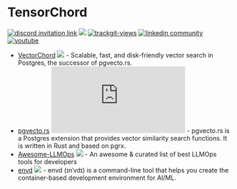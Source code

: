 # TensorChord

<a href="https://discord.gg/KqswhpVgdU"><img alt="discord invitation link" src="https://dcbadge.vercel.app/api/server/KqswhpVgdU?style=flat"></a>
[![](https://shields.io/github/stars/tensorchord?style=social)](https://github.com/tensorchord/)
<a href="https://twitter.com/TensorChord"><img src="https://img.shields.io/twitter/follow/TensorChord?style=social" alt="trackgit-views" /></a>
<a href="https://www.linkedin.com/company/tensorchord"><img src="https://img.shields.io/badge/TensorChord-100-white?logo=linkedin&style=social" alt="linkedin community"></a>
<a href="https://www.youtube.com/channel/UCCA7u-PLO1fP8j1X7Pgut1Q"><img src="https://img.shields.io/youtube/channel/subscribers/UCCA7u-PLO1fP8j1X7Pgut1Q?label=%40TensorChord&style=social" alt="youtube"></a>
<!-- <a href="https://tensorchord.medium.com/"><img src="https://img.shields.io/badge/Medium-@TensorChord-12100E?logo=medium&logoColor=white&style=plastic" alt="medium"></a> -->

- [VectorChord](https://github.com/tensorchord/vectorchord/) [![](https://shields.io/github/stars/tensorchord/vectorchord?style=social)](https://github.com/tensorchord/pgvecto.rs) - Scalable, fast, and disk-friendly vector search in Postgres, the successor of pgvecto.rs.
- [pgvecto.rs](https://github.com/tensorchord/pgvecto.rs/) [![](https://shields.io/github/stars/tensorchord/pgvecto.rs?style=social)](https://github.com/tensorchord/pgvecto.rs) - pgvecto.rs is a Postgres extension that provides vector similarity search functions. It is written in Rust and based on pgrx.
- [Awesome-LLMOps](https://github.com/tensorchord/Awesome-LLMOps) [![](https://shields.io/github/stars/tensorchord/awesome-llmops?style=social)](https://github.com/tensorchord/awesome-llmops) - An awesome & curated list of best LLMOps tools for developers
- [envd](https://github.com/tensorchord/envd) [![](https://shields.io/github/stars/tensorchord/envd?style=social)](https://github.com/tensorchord/envd) - envd (ɪnˈvdɪ) is a command-line tool that helps you create the container-based development environment for AI/ML.
